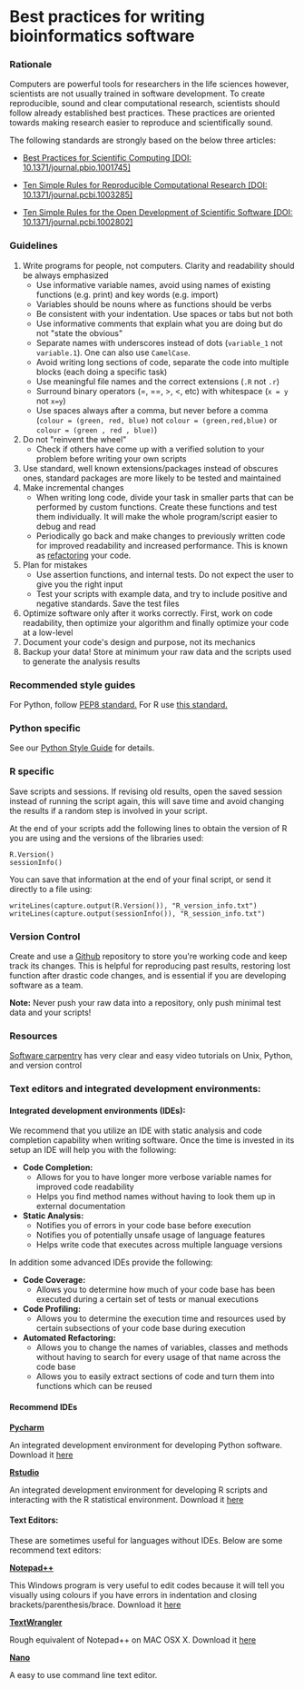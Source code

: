 Best practices for writing bioinformatics software
==================================================

### Rationale

Computers are powerful tools for researchers in the life sciences however, scientists are not usually trained in software development. To create reproducible, sound and clear computational research, scientists should follow already established best practices. These practices are oriented towards making research easier to reproduce and scientifically sound.

The following standards are strongly based on the below three articles:

* [Best Practices for Scientific Computing \[DOI: 10.1371/journal.pbio.1001745\]](https://github.com/MohnLab/Lab_Code_Standards_And_Resources/raw/master/Best%20Practices%20for%20Scientific%20Computing.pdf)

* [Ten Simple Rules for Reproducible Computational Research \[DOI: 10.1371/journal.pcbi.1003285\]](https://github.com/MohnLab/Lab_Code_Standards_And_Resources/raw/master/Ten%20Simple%20Rules%20for%20Reproducible%20Computational%20Research.pdf)

* [Ten Simple Rules for the Open Development of Scientific Software \[DOI: 10.1371/journal.pcbi.1002802\]](https://github.com/MohnLab/Lab_Code_Standards_And_Resources/raw/master/Ten%20Simple%20Rules%20for%20the%20Open%20Development%20of%20Scientific%20Software.pdf)

### Guidelines

1. Write programs for people, not computers. Clarity and readability should be always emphasized
    - Use informative variable names, avoid using names of existing functions (e.g. print) and key words (e.g. import)
    - Variables should be nouns where as functions should be verbs
    - Be consistent with your indentation. Use spaces or tabs but not both
    - Use informative comments that explain what you are doing but do not "state the obvious"
    - Separate names with underscores instead of dots (`variable_1` not `variable.1`). One can also use `CamelCase`.
    - Avoid writing long sections of code, separate the code into multiple blocks (each doing a specific task) 
    - Use meaningful file names and the correct extensions (`.R` not `.r`)
    - Surround binary operators (=, ==, >, <, etc) with whitespace (`x = y` not `x=y`)
    - Use spaces always after a comma, but never before a comma (`colour = (green, red, blue)` not `colour = (green,red,blue)` or `colour = (green , red , blue)`)
2.	Do not "reinvent the wheel"
    - Check if others have come up with a verified solution to your problem before writing your own scripts
3.	Use standard, well known extensions/packages instead of obscures ones, standard packages are more likely to be tested and maintained
4.	Make incremental changes
    - When writing long code, divide your task in smaller parts that can be performed by custom functions. Create these functions and test them individually. It will make the whole program/script easier to debug and read
    - Periodically go back and make changes to previously written code for improved readability and increased performance. This is known as [refactoring](http://en.wikipedia.org/wiki/Code_refactoring) your code.
5.	Plan for mistakes
    - Use assertion functions, and internal tests. Do not expect the user to give you the right input
    - Test your scripts with example data, and try to include positive and negative standards. Save the test files
6.	Optimize software only after it works correctly. First, work on code readability, then optimize your algorithm and finally optimize your code at a low-level
7.	Document your code's design and purpose, not its mechanics
8.	Backup your data! Store at minimum your raw data and the scripts used to generate the analysis results

### Recommended style guides

For Python, follow [PEP8 standard.](http://legacy.python.org/dev/peps/pep-0008/)
For R use [this standard.](http://stat405.had.co.nz/r-style.html)</p>

### Python specific

See our [Python Style Guide](https://github.com/Amplytica/Python_Coding_Standards) for details.

### R specific

Save scripts and sessions. If revising old results, open the saved session instead of running the script again, this will save time and avoid changing the results if a random step is involved in your script. 

At the end of your scripts add the following lines to obtain the version of R you are using and the versions of the libraries used:

    R.Version()
    sessionInfo()
    
You can save that information at the end of your final script, or send it directly to a file using:

    writeLines(capture.output(R.Version()), "R_version_info.txt")
    writeLines(capture.output(sessionInfo()), "R_session_info.txt")

### Version Control

Create and use a [Github](https://github.com/) repository to store you're working code and keep track its changes. This is helpful for reproducing past results, restoring lost function after drastic code changes, and is essential if you are developing software as a team.

**Note:** Never push your raw data into a repository, only push minimal test data and your scripts!

### Resources

[Software carpentry](http://software-carpentry.org/index.html) has very clear and easy video tutorials on Unix, Python, and version control

### Text editors and integrated development environments:

#### Integrated development environments (IDEs):

We recommend that you utilize an IDE with static analysis and code completion capability when writing software. Once the time is invested in its setup an IDE will help you with the following:

- **Code Completion:** 
	- Allows for you to have longer more verbose variable names for improved code readability
	- Helps you find method names without having to look them up in external documentation
- **Static Analysis:**
	- Notifies you of errors in your code base before execution
	- Notifies you of potentially unsafe usage of language features
	- Helps write code that executes across multiple language versions
	
In addition some advanced IDEs provide the following:

- **Code Coverage:** 
	- Allows you to determine how much of your code base has been executed during a certain set of tests or manual executions
- **Code Profiling:** 
	- Allows you to determine the execution time and resources used by certain subsections of your code base during execution
- **Automated Refactoring:** 
	- Allows you to change the names of variables, classes and methods without having to search for every usage of that name across the code base
	- Allows you to easily extract sections of code and turn them into functions which can be reused
	
	
#### Recommend IDEs

**[Pycharm](https://www.jetbrains.com/pycharm/)**

An integrated development environment for developing Python software. Download it [here](https://www.jetbrains.com/pycharm/)

**[Rstudio](https://www.rstudio.com)**

An integrated development environment for developing R scripts and interacting with the R statistical environment. Download it [here](https://www.rstudio.com)

#### Text Editors:

These are sometimes useful for languages without IDEs. Below are some recommend text editors:

**[Notepad++](https://notepad-plus-plus.org)**

This Windows program is very useful to edit codes because it will tell you visually using colours if you have errors in indentation and closing brackets/parenthesis/brace. Download it [here](http://www.notepad-plus-plus.org/)

**[TextWrangler](http://www.barebones.com/products/textwrangler/)**

Rough equivalent of Notepad++ on MAC OSX X. Download it [here](https://itunes.apple.com/ca/app/textwrangler/id404010395?mt=12)

**[Nano](https://en.wikipedia.org/wiki/GNU_nano)**

A easy to use command line text editor. 
